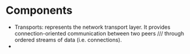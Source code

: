 

# Components

- Transports: represents the network transport layer. It provides connection-oriented communication between two peers
                                                      /// through ordered streams of data (i.e. connections).
- 
